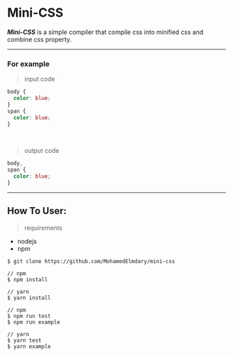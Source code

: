 # Mini-CSS

**_Mini-CSS_** is a simple compiler that compile css into minified css and combine css property.

---

### For example

> input code

```css
body {
  color: blue;
}
span {
  color: blue;
}
```

<br />

> output code

```css
body,
span {
  color: blue;
}
```

---

## How To User:

> requirements

- nodejs
- npm

```
$ git clone https://github.com/MohamedElmdary/mini-css
```

```
// npm
$ npm install

// yarn
$ yarn install
```

```
// npm
$ npm run test
$ npm run example

// yarn
$ yarn test
$ yarn example
```
